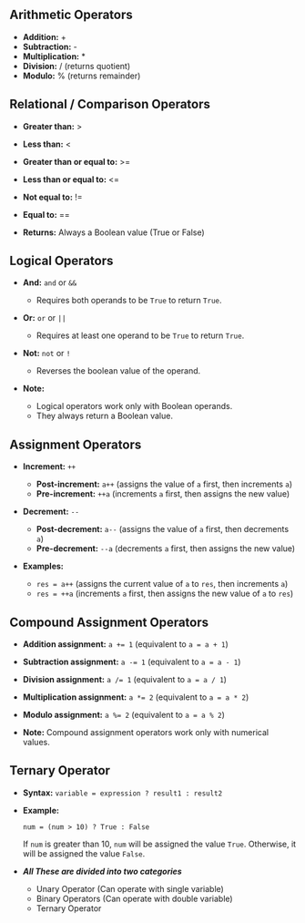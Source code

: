 ## Arithmetic Operators

* **Addition:** +
* **Subtraction:** -
* **Multiplication:** *
* **Division:** / (returns quotient)
* **Modulo:** % (returns remainder)

## Relational / Comparison Operators

* **Greater than:** >
* **Less than:** <
* **Greater than or equal to:** >=
* **Less than or equal to:** <=
* **Not equal to:** !=
* **Equal to:** ==

* **Returns:** Always a Boolean value (True or False)

## Logical Operators

* **And:** `and` or `&&`
    * Requires both operands to be `True` to return `True`.
* **Or:** `or` or `||`
    * Requires at least one operand to be `True` to return `True`.
* **Not:** `not` or `!`
    * Reverses the boolean value of the operand.

* **Note:**
    * Logical operators work only with Boolean operands.
    * They always return a Boolean value.

## Assignment Operators

* **Increment:** `++`
    * **Post-increment:** `a++` (assigns the value of `a` first, then increments `a`)
    * **Pre-increment:** `++a` (increments `a` first, then assigns the new value)
* **Decrement:** `--`
    * **Post-decrement:** `a--` (assigns the value of `a` first, then decrements `a`)
    * **Pre-decrement:** `--a` (decrements `a` first, then assigns the new value)

* **Examples:**
    * `res = a++` (assigns the current value of `a` to `res`, then increments `a`)
    * `res = ++a` (increments `a` first, then assigns the new value of `a` to `res`)

## Compound Assignment Operators

* **Addition assignment:** `a += 1` (equivalent to `a = a + 1`)
* **Subtraction assignment:** `a -= 1` (equivalent to `a = a - 1`)
* **Division assignment:** `a /= 1` (equivalent to `a = a / 1`)
* **Multiplication assignment:** `a *= 2` (equivalent to `a = a * 2`)
* **Modulo assignment:** `a %= 2` (equivalent to `a = a % 2`)

* **Note:** Compound assignment operators work only with numerical values.

## Ternary Operator

* **Syntax:** `variable = expression ? result1 : result2`

* **Example:**
    ```
    num = (num > 10) ? True : False 
    ```
  If `num` is greater than 10, `num` will be assigned the value `True`. Otherwise, it will be assigned the value `False`.
* ***All These are divided into two categories***
  * Unary Operator (Can operate with single variable)
  * Binary Operators (Can operate with double variable)
  * Ternary Operator 
